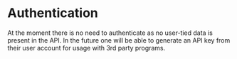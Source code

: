 # Authentication

At the moment there is no need to authenticate as no user-tied data is present in the API. In the future one will be able to generate an API key from their user account for usage with 3rd party programs.